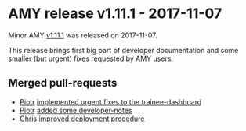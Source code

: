 # AMY release v1.11.1 - 2017-11-07

Minor AMY [v1.11.1][] was released on 2017-11-07.

This release brings first big part of developer documentation
and some smaller (but urgent) fixes requested by AMY users.

## Merged pull-requests

* [Piotr][] [implemented urgent fixes to the trainee-dashboard](https://github.com/swcarpentry/amy/pull/1220)
* [Piotr][] [added some developer-notes](https://github.com/swcarpentry/amy/pull/1217)
* [Chris][] [improved deployment procedure](https://github.com/swcarpentry/amy/pull/1208)

[v1.11.1]: https://github.com/swcarpentry/amy/milestone/42
[Chris]: https://github.com/chrismedrela
[Aditya]: https://github.com/narayanaditya95
[Greg]: https://github.com/gvwilson
[Piotr]: https://github.com/pbanaszkiewicz
